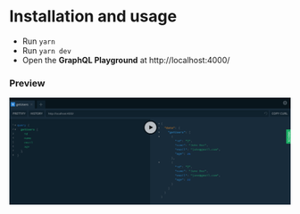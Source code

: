 # Installation and usage

- Run `yarn`
- Run `yarn dev`
- Open the **GraphQL Playground** at http://localhost:4000/

### Preview

![GraphQL Playground](./graphql-playground.png)